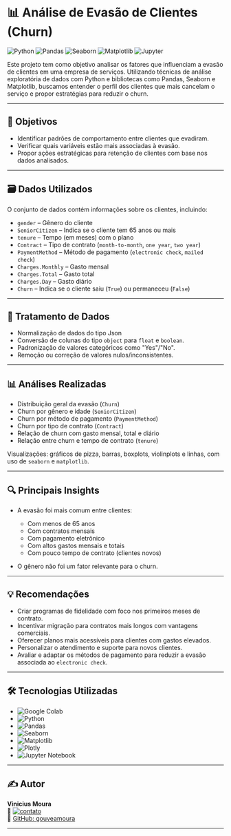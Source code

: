 # 📊 Análise de Evasão de Clientes (Churn)

![Python](https://img.shields.io/badge/Python-3.10+-blue?logo=python)
![Pandas](https://img.shields.io/badge/Pandas-Data%20Processing-yellowgreen?logo=pandas)
![Seaborn](https://img.shields.io/badge/Seaborn-Visualization-9cf?logo=seaborn)
![Matplotlib](https://img.shields.io/badge/Matplotlib-Charts-orange?logo=matplotlib)
![Jupyter](https://img.shields.io/badge/Jupyter-Notebook-orange?logo=jupyter)

Este projeto tem como objetivo analisar os fatores que influenciam a evasão de clientes em uma empresa de serviços. Utilizando técnicas de análise exploratória de dados com Python e bibliotecas como Pandas, Seaborn e Matplotlib, buscamos entender o perfil dos clientes que mais cancelam o serviço e propor estratégias para reduzir o churn.

---

## 🧠 Objetivos

- Identificar padrões de comportamento entre clientes que evadiram.
- Verificar quais variáveis estão mais associadas à evasão.
- Propor ações estratégicas para retenção de clientes com base nos dados analisados.

---

## 🗃️ Dados Utilizados

O conjunto de dados contém informações sobre os clientes, incluindo:

- `gender` – Gênero do cliente  
- `SeniorCitizen` – Indica se o cliente tem 65 anos ou mais  
- `tenure` – Tempo (em meses) com o plano  
- `Contract` – Tipo de contrato (`month-to-month`, `one year`, `two year`)  
- `PaymentMethod` – Método de pagamento (`electronic check`, `mailed check`)  
- `Charges.Monthly` – Gasto mensal  
- `Charges.Total` – Gasto total  
- `Charges.Day` – Gasto diário  
- `Churn` – Indica se o cliente saiu (`True`) ou permaneceu (`False`)

---

## 🧹 Tratamento de Dados

- Normalização de dados do tipo Json
- Conversão de colunas do tipo `object` para `float` e `boolean`.
- Padronização de valores categóricos como "Yes"/"No".
- Remoção ou correção de valores nulos/inconsistentes.

---

## 📊 Análises Realizadas

- Distribuição geral da evasão (`Churn`)
- Churn por gênero e idade (`SeniorCitizen`)
- Churn por método de pagamento (`PaymentMethod`)
- Churn por tipo de contrato (`Contract`)
- Relação de churn com gasto mensal, total e diário
- Relação entre churn e tempo de contrato (`tenure`)

Visualizações: gráficos de pizza, barras, boxplots, violinplots e linhas, com uso de `seaborn` e `matplotlib`.

---

## 🔍 Principais Insights

- A evasão foi mais comum entre clientes:
  - Com menos de 65 anos
  - Com contratos mensais
  - Com pagamento eletrônico
  - Com altos gastos mensais e totais
  - Com pouco tempo de contrato (clientes novos)

- O gênero não foi um fator relevante para o churn.

---

## 💡 Recomendações

- Criar programas de fidelidade com foco nos primeiros meses de contrato.
- Incentivar migração para contratos mais longos com vantagens comerciais.
- Oferecer planos mais acessíveis para clientes com gastos elevados.
- Personalizar o atendimento e suporte para novos clientes.
- Avaliar e adaptar os métodos de pagamento para reduzir a evasão associada ao `electronic check`.

---

## 🛠 Tecnologias Utilizadas
- ![Google Colab](https://img.shields.io/badge/Google%20Colab-%23F9A825.svg?style=for-the-badge&logo=googlecolab&logoColor=white)
- ![Python](https://img.shields.io/badge/-Python-3776AB?logo=python&logoColor=white)
- ![Pandas](https://img.shields.io/badge/-Pandas-150458?logo=pandas&logoColor=white)
- ![Seaborn](https://img.shields.io/badge/-Seaborn-42a5f5?logo=seaborn&logoColor=white)
- ![Matplotlib](https://img.shields.io/badge/-Matplotlib-11557c?logo=matplotlib&logoColor=white)
- ![Plotly](https://img.shields.io/badge/Plotly-%233F4F75.svg?style=for-the-badge&logo=plotly&logoColor=white)
- ![Jupyter Notebook](https://img.shields.io/badge/-Jupyter-F37626?logo=jupyter&logoColor=white)

---

## ✍️ Autor

**Vinicius Moura**  
🔗 [![contato](https://img.shields.io/badge/LinkedIn-0077B5?style=for-the-badge&logo=linkedin&logoColor=white
)](https://www.linkedin.com/in/vinicius-gouvêa-de-moura-303586254)  
🐙 [GitHub: gouveamoura](https://github.com/gouveamoura)


---
